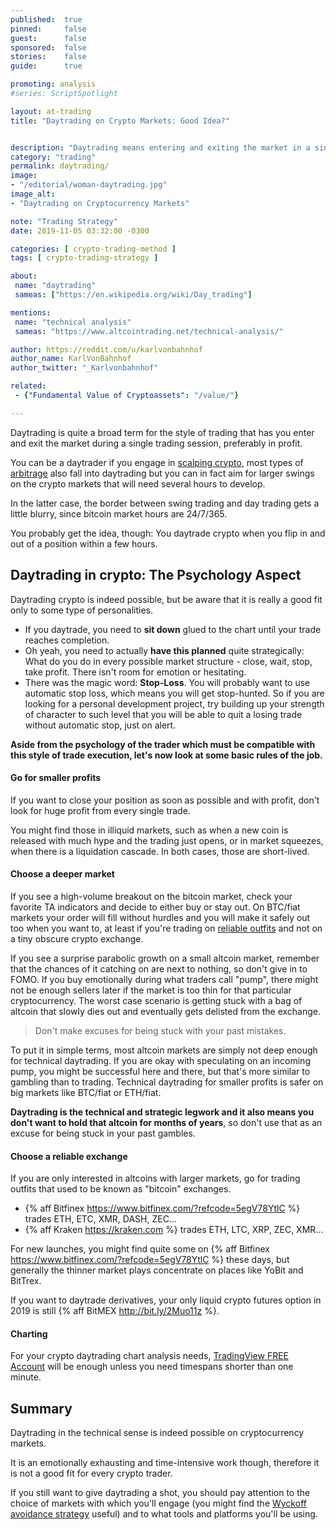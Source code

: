 ```yaml
---
published:  true
pinned:     false
guest:      false
sponsored:  false
stories:    false
guide:      true

promoting: analysis
#series: ScriptSpotlight

layout: at-trading
title: "Daytrading on Crypto Markets: Good Idea?"


description: "Daytrading means entering and exiting the market in a single day. Is this a good crypto trading strategy?"
category: "trading"
permalink: daytrading/
image:
- "/editorial/woman-daytrading.jpg"
image_alt:
- "Daytrading on Cryptocurrency Markets"

note: "Trading Strategy"
date: 2019-11-05 03:32:00 -0300

categories: [ crypto-trading-method ]
tags: [ crypto-trading-strategy ]

about:
 name: "daytrading"
 sameas: ["https://en.wikipedia.org/wiki/Day_trading"]

mentions:
 name: "technical analysis"
 sameas: "https://www.altcointrading.net/technical-analysis/"

author: https://reddit.com/u/karlvonbahnhof
author_name: KarlVonBahnhof
author_twitter: "_Karlvonbahnhof"

related:
 - {"Fundamental Value of Cryptoassets": "/value/"}

---
```


Daytrading is quite a broad term for the style of trading that has you enter and exit the market during a single trading session, preferably in profit.

You can be a daytrader if you engage in [scalping crypto](/strategy/scalping/), most types of [arbitrage](/south-korea-arbitrage/) also fall into daytrading but you can in fact aim for larger swings on the crypto markets that will need several hours to develop.

In the latter case, the border between swing trading and day trading gets a little blurry, since bitcoin market hours are 24/7/365.

You probably get the idea, though: You daytrade crypto when you flip in and out of a position within a few hours.

## Daytrading in crypto: The Psychology Aspect

Daytrading crypto is indeed possible, but be aware that it is really a good fit only to some type of personalities.

* If you daytrade, you need to **sit down** glued to the chart until your trade reaches completion.
* Oh yeah, you need to actually **have this planned** quite strategically: What do you do in every possible market structure - close, wait, stop, take profit. There isn't room for emotion or hesitating.
* There was the magic word: **Stop-Loss**. You will probably want to use automatic stop loss, which means you will get stop-hunted. So if you are looking for a personal development project, try building up your strength of character to such level that you will be able to quit a losing trade without automatic stop, just on alert.

**Aside from the psychology of the trader which must be compatible with this style of trade execution, let's now look at some basic rules of the job.**

#### Go for smaller profits

If you want to close your position as soon as possible and with profit, don't look for huge profit from every single trade.

You might find those in illiquid markets, such as when a new coin is released with much hype and the trading just opens, or in market squeezes, when there is a liquidation cascade. In both cases, those are short-lived.

#### Choose a deeper market

If you see a high-volume breakout on the bitcoin market, check your favorite TA indicators and decide to either buy or stay out. On BTC/fiat markets your order will fill without hurdles and you will make it safely out too when you want to, at least if you're trading on [reliable outfits](/coupon-bitfinex-5egv78ytlc/) and not on a tiny obscure crypto exchange.

If you see a surprise parabolic growth on a small altcoin market, remember that the chances of it catching on are next to nothing, so don't give in to FOMO. If you buy emotionally during what traders call "pump", there might not be enough sellers later if the market is too thin for that particular cryptocurrency. The worst case scenario is getting stuck with a bag of altcoin that slowly dies out and eventually gets delisted from the exchange.

> Don't make excuses for being stuck with your past mistakes.

To put it in simple terms, most altcoin markets are simply not deep enough for technical daytrading. If you are okay with speculating on an incoming pump, you might be successful here and there, but that's more similar to gambling than to trading. Technical daytrading for smaller profits is safer on big markets like BTC/fiat or ETH/fiat.

**Daytrading is the technical and strategic legwork and it also means you don't want to hold that altcoin for months of years**, so don't use that as an excuse for being stuck in your past gambles.

#### Choose a reliable exchange

If you are only interested in altcoins with larger markets, go for trading outfits that used to be known as "bitcoin" exchanges.

* {% aff Bitfinex https://www.bitfinex.com/?refcode=5egV78YtlC %} trades ETH, ETC, XMR, DASH, ZEC...
* {% aff Kraken https://kraken.com %} trades ETH, LTC, XRP, ZEC, XMR...

For new launches, you might find quite some on {% aff Bitfinex https://www.bitfinex.com/?refcode=5egV78YtlC %} these days, but generally the thinner market plays concentrate on places like YoBit and BitTrex.

If you want to daytrade derivatives, your only liquid crypto futures option in 2019 is still {% aff BitMEX http://bit.ly/2Muo11z %}.

#### Charting

For your crypto daytrading chart analysis needs, [TradingView FREE Account](http://bit.ly/atnet-tv) will be enough unless you need timespans shorter than one minute.

## Summary

Daytrading in the technical sense is indeed possible on cryptocurrency markets.

It is an emotionally exhausting and time-intensive work though, therefore it is not a good fit for every crypto trader.

If you still want to give daytrading a shot, you should pay attention to the choice of markets with which you'll engage (you might find the [Wyckoff avoidance strategy](/wyckoff-avoidance/) useful) and to what tools and platforms you'll be using.
